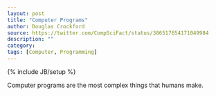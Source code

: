 ```yaml
---
layout: post
title: "Computer Programs"
author: Douglas Crockford
source: https://twitter.com/CompSciFact/status/386517654171049984
description: ""
category:
tags: [Computer, Programming]
---
```

{% include JB/setup %}

Computer programs are the most complex things that humans make.
